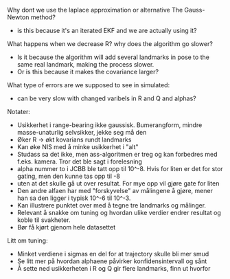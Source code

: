 Why dont we use the laplace approximation or alternative The Gauss-Newton method?
  - is this because it's an iterated EKF and we are actually using it?


What happens when we decrease R? why does the algorithm go slower?
- Is it because the algorithm will add several landmarks in pose to the same real landmark, making the process slower.
- Or is this because it makes the covariance larger?

What type of errors are we supposed to see in simulated:
- can be very slow with changed varibels in R and Q and alphas?

Notater:
* Usikkerhet i range-bearing ikke gaussisk. Bumerangform, mindre masse-unaturlig selvsikker, jekke seg må den
* Øker R -> økt kovarians rundt landmarks
* Kan øke NIS med å minke usikkerhet i "alt"
* Studass sa det ikke, men ass-algoritmen er treg og kan forbedres med f.eks. kamera. Tror det ble sagt i forelesning
* alpha nummer to i JCBB ble tatt opp til 10^-8. Hvis for liten er det for stor gating, men den kunne tas opp til -8 
* uten at det skulle gå ut over resultat. For mye opp vil gjøre gate for liten
* Den andre alfaen har med "forskyvelse" av målingene å gjøre, mener han sa den ligger i typisk 10^-6 til 10^-3. 
* Kan illustrere punktet over med å tegne tre landmarks og målinger.
* Relevant å snakke om tuning og hvordan ulike verdier endrer resultat og koble til svakheter.
* Bør få kjørt gjenom hele datasettet

Litt om tuning:
* Minket verdiene i sigmas en del for at trajectory skulle bli mer smud
* Se litt mer på hvordan alphaene påvirker konfidensintervall og sånt
* Å sette ned usikkerheten i R og Q gir flere landmarks, finn ut hvorfor
